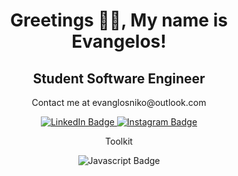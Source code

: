 <h1 align="center"> Greetings 👋🏾, My name is Evangelos!</h1>
<h2 align="center"> Student Software Engineer </h2>
<p align="center"> Contact me at evanglosniko@outlook.com </p>

<div id="badges" align="center">
  <a href="https://www.linkedin.com/in/evangelos-nikoloas-empochontsif-184a52202/">
    <img src="https://img.shields.io/badge/LinkedIn-blue?style=for-the-badge&logo=linkedin&logoColor=white" alt="LinkedIn Badge"/>
  </a>
  <a href="https://www.instagram.com/evangelos.dev/?next=%2F">
    <img src="https://img.shields.io/badge/Instagram-gray?style=for-the-badge&logo=instagram&logoColor=white" alt="Instagram Badge"/>
  </a>
</div>

<p align="center"> Toolkit </p>
<div id="languages" align="center">
    <img src="https://img.shields.io/badge/javascript" alt="Javascript Badge"/>
  </a>
